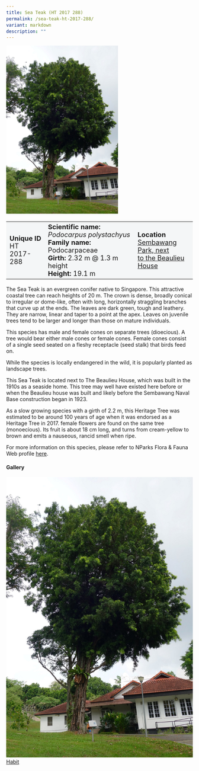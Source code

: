 ```yaml
---
title: Sea Teak (HT 2017 288)
permalink: /sea-teak-ht-2017-288/
variant: markdown
description: ""
---
```

<div class="isomer-image-wrapper">
<img style="width: 60%" src="/images/heritage_trees_photos/podpol_ht2017-288_habit.jpg"> 
</div><table style="minWidth: 100px; font-size: 18px; background: #F4F6F7">
<tbody><tr>
<td rowspan="1" colspan="1">
<strong>Unique ID</strong>
<br>HT 2017-288
</td>
<td rowspan="1" colspan="1">
<strong>Scientific name:</strong> <em>Podocarpus polystachyus</em> 
<br><strong>Family name:</strong> Podocarpaceae
<br><strong>Girth:</strong> 2.32 m @ 1.3 m height
<br><strong>Height: </strong>19.1 m
</td>
<td rowspan="1" colspan="1">
<strong>Location</strong><a href="https://www.onemap.gov.sg/?lat=1.4632899999559685&amp;lng=103.83714000000468">
<br>Sembawang Park, next 
	<br>to the Beaulieu House</a>
</td>
</tr>
</tbody></table>
<p>The Sea Teak is an evergreen conifer native to Singapore. This attractive coastal tree can reach heights of 20 m. The crown is dense, broadly conical to irregular or dome-like, often with long, horizontally straggling branches that curve up at the ends. The leaves are dark green, tough and leathery. They are narrow, linear and taper to a point at the apex.&nbsp;Leaves on juvenile trees tend to be larger and longer than those on mature individuals.</p>

<p>This species has male and female cones on separate trees (dioecious). A tree would bear either male cones or female cones. Female cones consist of a single seed seated on a fleshy receptacle (seed stalk) that birds feed on.</p>

<p>While the species is locally endangered in the wild, it is popularly planted as landscape trees.</p>

<p>This Sea Teak is located next to The Beaulieu House, which was built in the 1910s as a seaside home. This tree may well have existed here before or when the Beaulieu house was built and likely before the Sembawang Naval Base construction began in 1923.</p>

<p>As a slow growing species with a girth of 2.2 m, this Heritage Tree was estimated to be around 100 years of age when it was endorsed as a Heritage Tree in 2017. female flowers are found on the same tree (monoecious). Its fruit is about 18 cm long, and turns from cream-yellow to brown and emits a nauseous, rancid smell when ripe.</p>
	
<p>For more information on this species, please refer to NParks Flora &amp; Fauna Web profile <a href="https://www.nparks.gov.sg/florafaunaweb/flora/3/0/3077">here</a>.</p>

<h4><b>Gallery</b></h4>
<div class="isomer-card-grid">
<a href="/images/Heritage_trees_photos/podpol_ht2017-288_habit.jpg" class="isomer-card">
<div class="isomer-card-image">
<div class="isomer-image-wrapper"><img src="/images/Heritage_trees_photos/podpol_ht2017-288_habit.jpg"></div></div>
<div class="isomer-card-body"><div class="isomer-card-title">Habit</div></div></a><p></p></div>